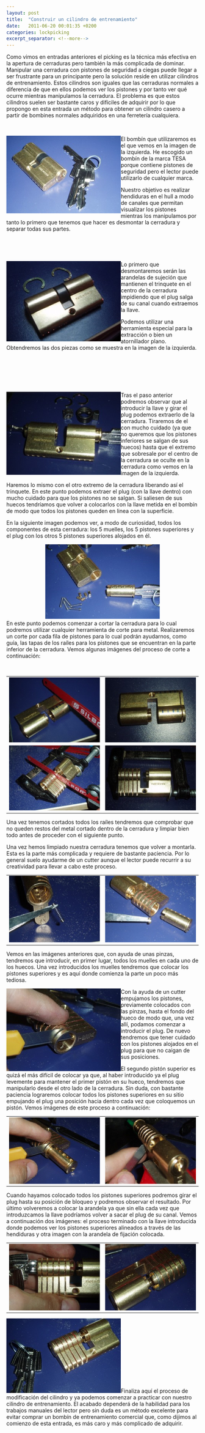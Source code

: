 ```yaml
---
layout: post
title:  "Construir un cilindro de entrenamiento"
date:   2011-06-20 00:01:35 +0200
categories: lockpicking
excerpt_separator: <!--more-->
---
```


Como vimos en entradas anteriores el picking es la técnica más efectiva en la apertura de cerraduras pero también la más complicada de dominar. Manipular una cerradura con pistones de seguridad a ciegas puede llegar a ser frustrante para un principante pero la solución reside en utilizar cilindros de entrenamiento. Estos cilindros son iguales que las cerraduras normales a diferencia de que en ellos podemos ver los pistones y por tanto ver qué ocurre mientras manipulamos la cerradura. El problema es que estos cilindros suelen ser bastante caros y difíciles de adquirir por lo que propongo en esta entrada un método para obtener un cilindro casero a partir de bombines normales adquiridos en una ferretería cualquiera.<!--more-->

&nbsp;

<a href="/assets/legacy/Inicial.jpg"><img align="left" title="OLYMPUS DIGITAL CAMERA" src="/assets/legacy/Inicial-300x203.jpg" alt="" width="300" height="203" /></a>El bombín que utilizaremos es el que vemos en la imagen de la izquierda. He escogido un bombín de la marca TESA porque contiene pistones de seguridad pero el lector puede utilizarlo de cualquier marca.

Nuestro objetivo es realizar hendiduras en el hull a modo de canales que permitan visualizar los pistones mientras los manipulamos por tanto lo primero que tenemos que hacer es desmontar la cerradura y separar todas sus partes.

&nbsp;

&nbsp;

<a href="/assets/legacy/Desmontado1.jpg"><img align="left" title="OLYMPUS DIGITAL CAMERA" src="/assets/legacy/Desmontado1-300x210.jpg" alt="" width="300" height="210" /></a>Lo primero que desmontaremos serán las arandelas de sujeción que mantienen el trinquete en el centro de la cerradura impidiendo que el plug salga de su canal cuando extraemos la llave.

Podemos utilizar una herramienta especial para la extracción o bien un atornillador plano. Obtendremos las dos piezas como se muestra en la imagen de la izquierda.

&nbsp;

&nbsp;

&nbsp;

<a href="/assets/legacy/Desmontado3.jpg"><img align="left" title="OLYMPUS DIGITAL CAMERA" src="/assets/legacy/Desmontado3-300x217.jpg" alt="" width="300" height="217" /></a>Tras el paso anterior podremos observar que al introducir la llave y girar el plug podemos extraerlo de la cerradura. Tiraremos de el con mucho cuidado (ya que no queremos que los pistones inferiores se salgan de sus huecos) hasta que el extremo que sobresale por el centro de la cerradura se oculte en la cerradura como vemos en la imagen de la izquierda.

Haremos lo mismo con el otro extremo de la cerradura liberando así el trinquete. En este punto podemos extraer el plug (con la llave dentro) con mucho cuidado para que los pistones no se salgan. Si saliesen de sus huecos tendríamos que volver a colocarlos con la llave metida en el bombín de modo que todos los pistones queden en linea con la superficie.

En la siguiente imagen podemos ver, a modo de curiosidad, todos los componentes de esta cerradura: los 5 muelles, los 5 pistones superiores y el plug con los otros 5 pistones superiores alojados en él.
<div><div style="text-align: center"><a href="/assets/legacy/Piezas.jpg"><img  title="OLYMPUS DIGITAL CAMERA" src="/assets/legacy/Piezas-300x195.jpg" alt="" width="300" height="195" /></a></div></div>
En este punto podemos comenzar a cortar la cerradura para lo cual podremos utilizar cualquier herramienta de corte para metal. Realizaremos un corte por cada fila de pistones para lo cual podrán ayudarnos, como guía, las tapas de los raíles para los pistones que se encuentran en la parte inferior de la cerradura. Vemos algunas imágenes del proceso de corte a continuación:

&nbsp;
<div>
<table align="center">
<tbody>
<tr>
<td><a href="/assets/legacy/Cortado1.jpg"><img title="OLYMPUS DIGITAL CAMERA" src="/assets/legacy/Cortado1-300x214.jpg" alt="" width="240" height="170" /></a></td>
<td><a href="/assets/legacy/Cortado2.jpg"><img title="OLYMPUS DIGITAL CAMERA" src="/assets/legacy/Cortado2-300x217.jpg" alt="" width="240" height="170" /></a></td>
</tr>
<tr>
<td><a href="/assets/legacy/Cortado4.jpg"><img title="OLYMPUS DIGITAL CAMERA" src="/assets/legacy/Cortado4-300x204.jpg" alt="" width="240" height="170" /></a></td>
<td><a href="/assets/legacy/Cortado5.jpg"><img  title="OLYMPUS DIGITAL CAMERA" src="/assets/legacy/Cortado5-300x210.jpg" alt="" width="240" height="170" /></a></td>
</tr>
</tbody>
</table>
</div>
Una vez tenemos cortados todos los raíles tendremos que comprobar que no queden restos del metal cortado dentro de la cerradura y limpiar bien todo antes de proceder con el siguiente punto.

Una vez hemos limpiado nuestra cerradura tenemos que volver a montarla. Esta es la parte más complicada y requiere de bastante paciencia. Por lo general suelo ayudarme de un cutter aunque el lector puede recurrir a su creatividad para llevar a cabo este proceso.
<div>
<table align="center">
<tbody>
<tr>
<td><a href="/assets/legacy/Montado1.jpg"><img  title="OLYMPUS DIGITAL CAMERA" src="/assets/legacy/Montado1-300x210.jpg" alt="" width="240" height="174" /></a></td>
<td><a href="/assets/legacy/Montado2.jpg"><img  title="OLYMPUS DIGITAL CAMERA" src="/assets/legacy/Montado2-300x208.jpg" alt="" width="240" height="174" /></a></td>
</tr>
</tbody>
</table>
</div>
Vemos en las imágenes anteriores que, con ayuda de unas pinzas, tendremos que introducir, en primer lugar, todos los muelles en cada uno de los huecos. Una vez introducidos los muelles tendremos que colocar los pistones superiores y es aquí donde comienza la parte un poco más tediosa.

<a href="/assets/legacy/Montado3.jpg"><img align="left" title="OLYMPUS DIGITAL CAMERA" src="/assets/legacy/Montado3-300x216.jpg" alt="" width="300" height="216" /></a>Con la ayuda de un cutter empujamos los pistones, previamente colocados con las pinzas, hasta el fondo del hueco de modo que, una vez allí, podamos comenzar a introducir el plug. De nuevo tendremos que tener cuidado con los pistones alojados en el plug para que no caigan de sus posiciones.

El segundo pistón superior es quizá el más difícil de colocar ya que, al haber introducido ya el plug levemente para mantener el primer pistón en su hueco, tendremos que manipularlo desde el otro lado de la cerradura. Sin duda, con bastante paciencia lograremos colocar todos los pistones superiores en su sitio empujando el plug una posición hacia dentro cada vez que coloquemos un pistón. Vemos imágenes de este proceso a continuación:
<div>
<table align="center">
<tbody>
<tr>
<td><a href="/assets/legacy/Montado4.jpg"><img  title="OLYMPUS DIGITAL CAMERA" src="/assets/legacy/Montado4-300x225.jpg" alt="" width="240" height="174" /></a></td>
<td><a href="/assets/legacy/Montado5.jpg"><img  title="OLYMPUS DIGITAL CAMERA" src="/assets/legacy/Montado5-300x209.jpg" alt="" width="240" height="174" /></a></td>
</tr>
</tbody>
</table>
</div>
Cuando hayamos colocado todos los pistones superiores podremos girar el plug hasta su posición de bloqueo y podremos observar el resultado. Por último volveremos a colocar la arandela ya que sin ella cada vez que introduzcamos la llave podríamos volver a sacar el plug de su canal. Vemos a continuación dos imágenes: el proceso terminado con la llave introducida donde podemos ver los pistones superiores alineados a través de las hendiduras y otra imagen con la arandela de fijación colocada.
<div>
<table align="center">
<tbody>
<tr>
<td><a href="/assets/legacy/Final1.jpg"><img  title="OLYMPUS DIGITAL CAMERA" src="/assets/legacy/Final1-300x222.jpg" alt="" width="240" height="174" /></a></td>
<td><a href="/assets/legacy/Montado6.jpg"><img  title="OLYMPUS DIGITAL CAMERA" src="/assets/legacy/Montado6-300x195.jpg" alt="" width="240" height="174" /></a></td>
</tr>
</tbody>
</table>
</div>
<a href="/assets/legacy/Final2.jpg"><img  title="OLYMPUS DIGITAL CAMERA" src="/assets/legacy/Final2-300x195.jpg" alt="" width="300" height="195" /></a>Finaliza aquí el proceso de modificación del cilindro y ya podemos comenzar a practicar con nuestro cilindro de entrenamiento. El acabado dependerá de la habilidad para los trabajos manuales del lector pero sin duda es un método excelente para evitar comprar un bombín de entrenamiento comercial que, como dijimos al comienzo de esta entrada, es más caro y más complicado de adquirir.
